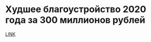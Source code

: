 # Худшее благоустройство 2020 года за 300 миллионов рублей



[LINK](https://varlamov.ru/3742706.html)